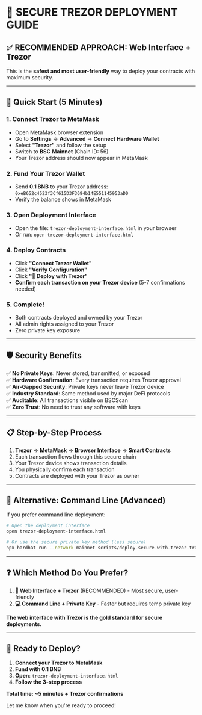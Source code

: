 # 🔐 SECURE TREZOR DEPLOYMENT GUIDE

## ✅ **RECOMMENDED APPROACH: Web Interface + Trezor**

This is the **safest and most user-friendly** way to deploy your contracts with maximum security.

---

## 🚀 **Quick Start (5 Minutes)**

### 1. **Connect Trezor to MetaMask**
- Open MetaMask browser extension
- Go to **Settings** → **Advanced** → **Connect Hardware Wallet**
- Select **"Trezor"** and follow the setup
- Switch to **BSC Mainnet** (Chain ID: 56)
- Your Trezor address should now appear in MetaMask

### 2. **Fund Your Trezor Wallet**
- Send **0.1 BNB** to your Trezor address: `0xeB652c4523f3Cf615D3F3694b14E551145953aD0`
- Verify the balance shows in MetaMask

### 3. **Open Deployment Interface**
- Open the file: `trezor-deployment-interface.html` in your browser
- Or run: `open trezor-deployment-interface.html`

### 4. **Deploy Contracts**
- Click **"Connect Trezor Wallet"** 
- Click **"Verify Configuration"**
- Click **"🔐 Deploy with Trezor"**
- **Confirm each transaction on your Trezor device** (5-7 confirmations needed)

### 5. **Complete!**
- Both contracts deployed and owned by your Trezor
- All admin rights assigned to your Trezor
- Zero private key exposure

---

## 🛡️ **Security Benefits**

✅ **No Private Keys**: Never stored, transmitted, or exposed  
✅ **Hardware Confirmation**: Every transaction requires Trezor approval  
✅ **Air-Gapped Security**: Private keys never leave Trezor device  
✅ **Industry Standard**: Same method used by major DeFi protocols  
✅ **Auditable**: All transactions visible on BSCScan  
✅ **Zero Trust**: No need to trust any software with keys  

---

## 📋 **Step-by-Step Process**

1. **Trezor** → **MetaMask** → **Browser Interface** → **Smart Contracts**
2. Each transaction flows through this secure chain
3. Your Trezor device shows transaction details
4. You physically confirm each transaction
5. Contracts are deployed with your Trezor as owner

---

## 🔄 **Alternative: Command Line (Advanced)**

If you prefer command line deployment:

```bash
# Open the deployment interface
open trezor-deployment-interface.html

# Or use the secure private key method (less secure)
npx hardhat run --network mainnet scripts/deploy-secure-with-trezor-transfer.cjs
```

---

## ❓ **Which Method Do You Prefer?**

1. **🔐 Web Interface + Trezor** (RECOMMENDED) - Most secure, user-friendly
2. **💻 Command Line + Private Key** - Faster but requires temp private key

**The web interface with Trezor is the gold standard for secure deployments.**

---

## 🎯 **Ready to Deploy?**

1. **Connect your Trezor to MetaMask**
2. **Fund with 0.1 BNB**  
3. **Open**: `trezor-deployment-interface.html`
4. **Follow the 3-step process**

**Total time: ~5 minutes + Trezor confirmations**

Let me know when you're ready to proceed!
